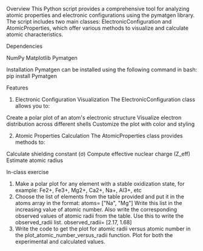 Overview
This Python script provides a comprehensive tool for analyzing atomic properties and electronic configurations using the pymatgen library. The script includes two main classes: ElectronicConfiguration and AtomicProperties, which offer various methods to visualize and calculate atomic characteristics.

Dependencies

NumPy
Matplotlib
Pymatgen

Installation
Pymatgen can be installed using the following command in bash:
pip install Pymatgen

Features
1. Electronic Configuration Visualization
The ElectronicConfiguration class allows you to:

Create a polar plot of an atom's electronic structure
Visualize electron distribution across different shells
Customize the plot with color and styling

2. Atomic Properties Calculation
The AtomicProperties class provides methods to:

Calculate shielding constant (σ)
Compute effective nuclear charge (Z_eff)
Estimate atomic radius

In-class exercise
1. Make a polar plot for any element with a stable oxidization state, for example: Fe2+, Fe3+, Mg2+, Ca2+, Na+, Al3+, etc
2. Choose the list of elements from the table provided and put it in the atoms array in the format:
 atoms= ["Na", "Mg"]
  Write this list in the increasing value of atomic number. 
  Also write the corresponding observed values of atomic radii from the table. Use this to write the observed_radii list.
  observed_radii= [2.17, 1.68]  
3. Write the code to get the plot for atomic radii versus atomic number in the plot_atomic_number_versus_radii function. Plot for both the experimental and calculated values.



